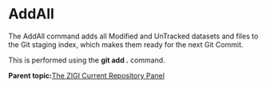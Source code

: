 # AddAll

The AddAll command adds all Modified and UnTracked datasets and files to the Git staging index, which makes them ready for the next Git Commit.

This is performed using the **git add .** command.

**Parent topic:**[The ZIGI Current Repository Panel](zOS_ISPF_Git_Interface_Users_Guide_V3R0_the_zigi_current_repository_panel.html)

